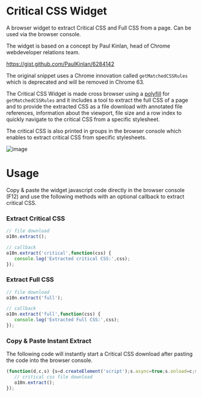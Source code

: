 # Critical CSS Widget

A browser widget to extract Critical CSS and Full CSS from a page. Can be used via the browser console.

The widget is based on a concept by Paul Kinlan, head of Chrome webdeveloper relations team.

https://gist.github.com/PaulKinlan/6284142

The original snippet uses a Chrome innovation called `getMatchedCSSRules` which is deprecated and will be removed in Chrome 63.

The Critical CSS Widget is made cross browser using a [polyfill](https://github.com/ovaldi/getMatchedCSSRules) for `getMatchedCSSRules` and it includes a tool to extract the full CSS of a page and to provide the extracted CSS as a file download with annotated file references, information about the viewport, file size and a row index to quickly navigate to the critical CSS from a specific stylesheet.

The critical CSS is also printed in groups in the browser console which enables to extract critical CSS from specific stylesheets.

![image](https://github.com/o10n-x/critical-css-widget/blob/master/critical-css-widget.png)

# Usage

Copy & paste the widget javascript code directly in the browser console (F12) and use the following methods with an optional callback to extract critical CSS.

### Extract Critical CSS

```javascript
// file download
o10n.extract();

// callback
o10n.extract('critical',function(css) {
   console.log('Extracted critical CSS:',css);
});
```

### Extract Full CSS

```javascript
// file download
o10n.extract('full');

// callback
o10n.extract('full',function(css) {
   console.log('Extracted Full CSS:',css);
});
```


### Copy & Paste Instant Extract

The following code will instantly start a Critical CSS download after pasting the code into the browser console.

```javascript
(function(d,c,s) {s=d.createElement('script');s.async=true;s.onload=c;s.src='https://cdn.rawgit.com/o10n-x/critical-css-widget/master/critical-css-widget.min.js';d.head.appendChild(s);})(document,function() {
   // critical css file download
   o10n.extract();
});
```
